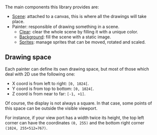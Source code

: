 The main components this library provides are:
* [Scene](classes/_scene_.scene.html): attached to a canvas, this is where all the drawings will take place.
* Painter: responsible of drawing something in a scene.
    * [Clear](classes/_painter_clear_.clearpainter.html): clear the whole scene by filling it with a unique color.
    * [Background](classes/_painter_background_background_.backgroundpainter.html): fill the scene with a static image.
    * [Sprites](classes/_painter_sprites_sprites_.spritespainter.html): manage sprites that can be moved, rotated and scaled.

## Drawing space
Each painter can define its own drawing space, but most of those which deal with 2D use the following one:
* X coord is from left to right: `[0, 1024[`.
* Y coord is from top to bottom: `[0, 1024[`.
* Z coord is from near to far: `[-1, +1]`.

Of course, the display is not always a square. In that case, some points of this space can be outside the visible viewport.

For instance, if your view port has a width twice its height, the top left corner can have the coordinates `(0, 255)` and the bottom right corner `(1024, 255+512=767)`.
